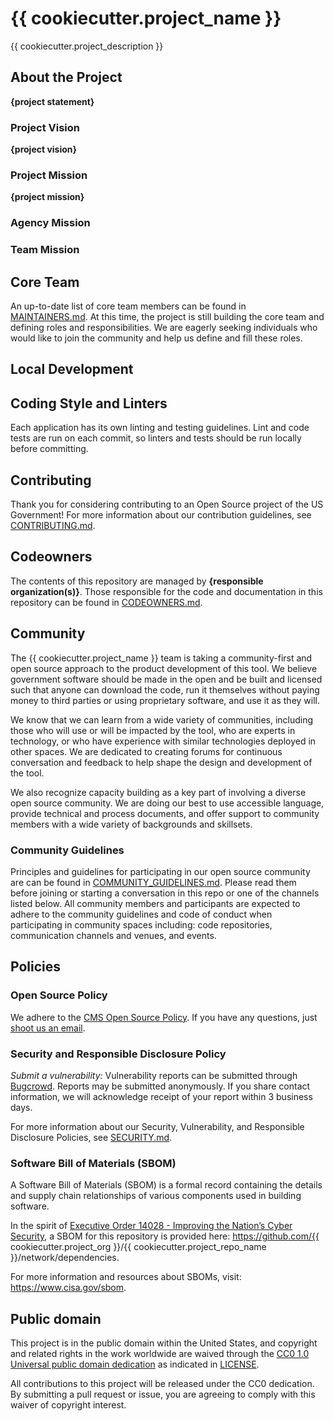 # {{ cookiecutter.project_name }}
{{ cookiecutter.project_description }}

## About the Project
**{project statement}**

### Project Vision
**{project vision}**

### Project Mission
**{project mission}**

### Agency Mission
<!-- TODO: Must include since this is an agency-led project -->

### Team Mission
<!-- TODO: Must include since this is an agency-led project -->

## Core Team

An up-to-date list of core team members can be found in [MAINTAINERS.md](MAINTAINERS.md). At this time, the project is still building the core team and defining roles and responsibilities. We are eagerly seeking individuals who would like to join the community and help us define and fill these roles.

<!-- 
## Documentation Index 

TODO: This is a like a 'table of contents" for your documentation. Tier 0/1 projects with simple README.md files without many sections may or may not need this, but it is still extremely helpful to provide "bookmark" or "anchor" links to specific sections of your file to be referenced in tickets, docs, or other communication channels.

**{list of .md at top directory and descriptions}** 
 -->

<!-- 
## Repository Structure

TODO: Using the "tree -d" command can be a helpful way to generate this information, but, be sure to update it as the project evolves and changes over time.

**{list directories and descriptions}** 

-->

<!-- 
# Development and Software Delivery Lifecycle 
The following guide is for members of the project team who have access to the repository as well as code contributors. The main difference between internal and external contributions is that external contributors will need to fork the project and will not be able to merge their own pull requests. For more information on contributing, see: [CONTRIBUTING.md](./CONTRIBUTING.md).
-->

## Local Development

<!--- TODO - with example below:
This project is monorepo with several apps. Please see the [api](./api/README.md) and [frontend](./frontend/README.md) READMEs for information on spinning up those projects locally. Also see the project [documentation](./documentation) for more info.
-->

## Coding Style and Linters

<!-- TODO - Add the repo's linting and code style guidelines -->

Each application has its own linting and testing guidelines. Lint and code tests are run on each commit, so linters and tests should be run locally before committing.

<!--
## Branching Model

TODO - with example below:
This project follows [trunk-based development](https://trunkbaseddevelopment.com/), which means:

* Make small changes in [short-lived feature branches](https://trunkbaseddevelopment.com/short-lived-feature-branches/) and merge to `main` frequently.
* Be open to submitting multiple small pull requests for a single ticket (i.e. reference the same ticket across multiple pull requests).
* Treat each change you merge to `main` as immediately deployable to production. Do not merge changes that depend on subsequent changes you plan to make, even if you plan to make those changes shortly.
* Ticket any unfinished or partially finished work.
* Tests should be written for changes introduced, and adhere to the text percentage threshold determined by the project.

This project uses **continuous deployment** using [Github Actions](https://github.com/features/actions) which is configured in the [./github/workflows](.github/workflows) directory.

Pull-requests are merged to `main` and the changes are immediately deployed to the development environment. Releases are created to push changes to production.
-->

## Contributing

Thank you for considering contributing to an Open Source project of the US Government! For more information about our contribution guidelines, see [CONTRIBUTING.md](CONTRIBUTING.md).

## Codeowners

The contents of this repository are managed by **{responsible organization(s)}**. Those responsible for the code and documentation in this repository can be found in [CODEOWNERS.md](CODEOWNERS.md).

## Community

The {{ cookiecutter.project_name }} team is taking a community-first and open source approach to the product development of this tool. We believe government software should be made in the open and be built and licensed such that anyone can download the code, run it themselves without paying money to third parties or using proprietary software, and use it as they will.

We know that we can learn from a wide variety of communities, including those who will use or will be impacted by the tool, who are experts in technology, or who have experience with similar technologies deployed in other spaces. We are dedicated to creating forums for continuous conversation and feedback to help shape the design and development of the tool.

We also recognize capacity building as a key part of involving a diverse open source community. We are doing our best to use accessible language, provide technical and process documents, and offer support to community members with a wide variety of backgrounds and skillsets. 

### Community Guidelines

Principles and guidelines for participating in our open source community are can be found in [COMMUNITY_GUIDELINES.md](COMMUNITY_GUIDELINES.md). Please read them before joining or starting a conversation in this repo or one of the channels listed below. All community members and participants are expected to adhere to the community guidelines and code of conduct when participating in community spaces including: code repositories, communication channels and venues, and events. 

<!--
## Governance
Information about how the **{project_name}** community is governed may be found in [GOVERNANCE.md](GOVERNANCE.md).

<!--
## Feedback
If you have ideas for how we can improve or add to our capacity building efforts and methods for welcoming people into our community, please let us know at **{contact email}**. If you would like to comment on the tool itself, please let us know by filing an **issue on our GitHub repository.**

## Glossary
Information about terminology and acronyms used in this documentation may be found in [GLOSSARY.md](GLOSSARY.md).
-->

## Policies

### Open Source Policy

We adhere to the [CMS Open Source
Policy](https://github.com/CMSGov/cms-open-source-policy). If you have any
questions, just [shoot us an email](mailto:opensource@cms.hhs.gov).

### Security and Responsible Disclosure Policy

*Submit a vulnerability:* Vulnerability reports can be submitted through [Bugcrowd](https://bugcrowd.com/cms-vdp). Reports may be submitted anonymously. If you share contact information, we will acknowledge receipt of your report within 3 business days.

For more information about our Security, Vulnerability, and Responsible Disclosure Policies, see [SECURITY.md](SECURITY.md).

### Software Bill of Materials (SBOM)

A Software Bill of Materials (SBOM) is a formal record containing the details and supply chain relationships of various components used in building software. 

In the spirit of [Executive Order 14028 - Improving the Nation’s Cyber Security](https://www.gsa.gov/technology/it-contract-vehicles-and-purchasing-programs/information-technology-category/it-security/executive-order-14028), a SBOM for this repository is provided here: https://github.com/{{ cookiecutter.project_org }}/{{ cookiecutter.project_repo_name }}/network/dependencies.

For more information and resources about SBOMs, visit: https://www.cisa.gov/sbom.

## Public domain

This project is in the public domain within the United States, and copyright and related rights in the work worldwide are waived through the [CC0 1.0 Universal public domain dedication](https://creativecommons.org/publicdomain/zero/1.0/) as indicated in [LICENSE](LICENSE).

All contributions to this project will be released under the CC0 dedication. By submitting a pull request or issue, you are agreeing to comply with this waiver of copyright interest.
